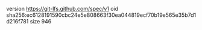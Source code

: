 version https://git-lfs.github.com/spec/v1
oid sha256:ec6128191590cbc24e5e808663f30ea044819ecf70b19e565e35b7d1d216f781
size 946
